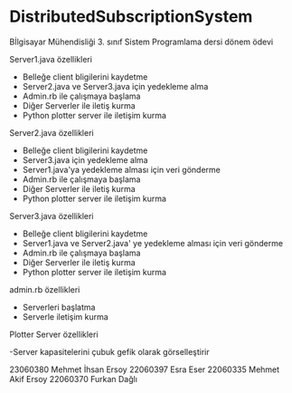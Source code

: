 # DistributedSubscriptionSystem
Bİlgisayar Mühendisliği 3. sınıf Sistem Programlama dersi dönem ödevi

Server1.java özellikleri

- Belleğe client bligilerini kaydetme
- Server2.java ve Server3.java için yedekleme alma
- Admin.rb ile çalışmaya başlama
- Diğer Serverler ile iletiş kurma
- Python plotter server ile iletişim kurma


Server2.java özellikleri

- Belleğe client bligilerini kaydetme
- Server3.java için yedekleme alma
- Server1.java'ya yedekleme alması için veri gönderme
- Admin.rb ile çalışmaya başlama
- Diğer Serverler ile iletiş kurma
- Python plotter server ile iletişim kurma

Server3.java özellikleri

- Belleğe client bligilerini kaydetme
- Server1.java ve Server2.java' ye yedekleme alması için veri gönderme
- Admin.rb ile çalışmaya başlama
- Diğer Serverler ile iletiş kurma
- Python plotter server ile iletişim kurma


admin.rb özellikleri

- Serverleri başlatma
- Serverle iletişim kurma

Plotter Server özellikleri

-Server kapasitelerini çubuk gefik olarak görselleştirir


23060380 Mehmet İhsan Ersoy
22060397 Esra Eser
22060335 Mehmet Akif Ersoy
22060370 Furkan Dağlı
